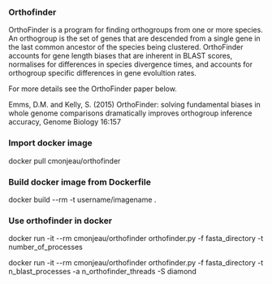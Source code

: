 ### Orthofinder

OrthoFinder is a program for finding orthogroups from one or more species. 
An orthogroup is the set of genes that are descended from a single gene in the last common ancestor of the species being clustered. 
OrthoFinder accounts for gene length biases that are inherent in BLAST scores, normalises for differences in species divergence times, and accounts for orthogroup specific differences in gene evolultion rates. 

For more details see the OrthoFinder paper below.

Emms, D.M. and Kelly, S. (2015) OrthoFinder: solving fundamental biases in whole genome comparisons dramatically improves orthogroup inference accuracy, Genome Biology 16:157

### Import docker image

docker pull cmonjeau/orthofinder

### Build docker image from Dockerfile

docker build --rm -t username/imagename .

### Use orthofinder in docker

docker run -it --rm cmonjeau/orthofinder orthofinder.py -f fasta_directory -t number_of_processes

docker run -it --rm cmonjeau/orthofinder orthofinder.py -f fasta_directory -t n_blast_processes -a n_orthofinder_threads -S diamond
